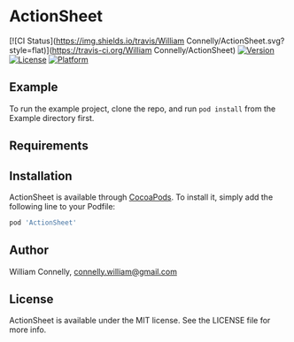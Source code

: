 # ActionSheet

[![CI Status](https://img.shields.io/travis/William Connelly/ActionSheet.svg?style=flat)](https://travis-ci.org/William Connelly/ActionSheet)
[![Version](https://img.shields.io/cocoapods/v/ActionSheet.svg?style=flat)](https://cocoapods.org/pods/ActionSheet)
[![License](https://img.shields.io/cocoapods/l/ActionSheet.svg?style=flat)](https://cocoapods.org/pods/ActionSheet)
[![Platform](https://img.shields.io/cocoapods/p/ActionSheet.svg?style=flat)](https://cocoapods.org/pods/ActionSheet)

## Example

To run the example project, clone the repo, and run `pod install` from the Example directory first.

## Requirements

## Installation

ActionSheet is available through [CocoaPods](https://cocoapods.org). To install
it, simply add the following line to your Podfile:

```ruby
pod 'ActionSheet'
```

## Author

William Connelly, connelly.william@gmail.com

## License

ActionSheet is available under the MIT license. See the LICENSE file for more info.

